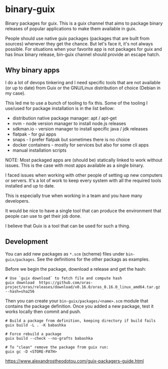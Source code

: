 # binary-guix

Binary packages for guix.
This is a guix channel that aims to package binary releases of popular applications to make them available in guix.

People should use native guix packages (packages that are built from sources) whenever they get the chance.
But let's face it, it's not always possible.
For situations when your favorite app is not packages for guix and has linux binary release, bin-guix channel should provide an escape hatch.

## Why binary apps

I do a lot of devops tinkering and I need specific tools that are not available (or up to date) from Guix or the GNU/Linux distribution of choice (Debian in my case).

This led me to use a bunch of tooling to fix this.
Some of the tooling I use/used for package installation is in the list bellow: 
- distribution native package manager: apt / apt-get
- nvm - node version manager to install node.js releases
- sdkman.io - version manager to install specific java / jdk releases
- flatpak - for gui apps
- snaps - I prefer flatpak but sometimes there is no choice
- docker containers - mostly for services but also for some cli apps 
- manual installation scripts

NOTE: Most packaged apps are (should be) statically linked to work without issues. This is the case with most apps available as a single binary.

 I faced issues when working with other people of setting up new computers or servers.
 It's a lot of work to keep every system with all the required tools installed and up to date.
 
 This is especially true when working in a team and you have many developers. 
 
 It would be nice to have a single tool that can produce the environment that people can use to get their job done.
 
 I believe that Guix is a tool that can be used for such a thing.
 
 
## Development

You can add new packages as `*.scm` (scheme) files under `bin-guix/packages`. 
See the definitions for the other packags as examples.

Before we begin the package, download a release and get the hash:

``` shell
# Use `guix download` to fetch file and compute hash
guix download  https://github.com/oras-project/oras/releases/download/v0.16.0/oras_0.16.0_linux_amd64.tar.gz  --hash=sha256

```

Then you can create your `bin-guix/packages/<name>.scm` module that contains the package definition.
Once you added a new package, test it works locally then commit and push.

``` shell
# Build a package from definition, keeping directory if build fails
guix build -L . -K babashka

# Force rebuild a package
guix build --check --no-grafts babashka

# To "clean" remove the package from guix run:
guix gc -D <STORE-PATH>

```

https://www.alexandrostheodotou.com/guix-packagers-guide.html
